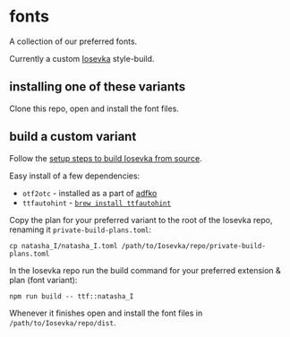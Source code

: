 # fonts

A collection of our preferred fonts.

Currently a custom [Iosevka](https://typeof.net/Iosevka/#) style-build.

## installing one of these variants

<!-- TODO: automate this -->

Clone this repo, open and install the font files.

## build a custom variant

Follow the [setup steps to build Iosevka from source](https://github.com/be5invis/Iosevka#building-from-source).

Easy install of a few dependencies:

- `otf2otc` - installed as a part of [adfko](https://pypi.org/project/afdko/)
- `ttfautohint` - [`brew install ttfautohint`](https://www.freetype.org/ttfautohint/osx.html)

Copy the plan for your preferred variant to the root of the Iosevka repo, renaming it `private-build-plans.toml`:

```shell
cp natasha_I/natasha_I.toml /path/to/Iosevka/repo/private-build-plans.toml
```

In the Iosevka repo run the build command for your preferred extension & plan (font variant):

```shell
npm run build -- ttf::natasha_I
```

Whenever it finishes open and install the font files in `/path/to/Iosevka/repo/dist`.
